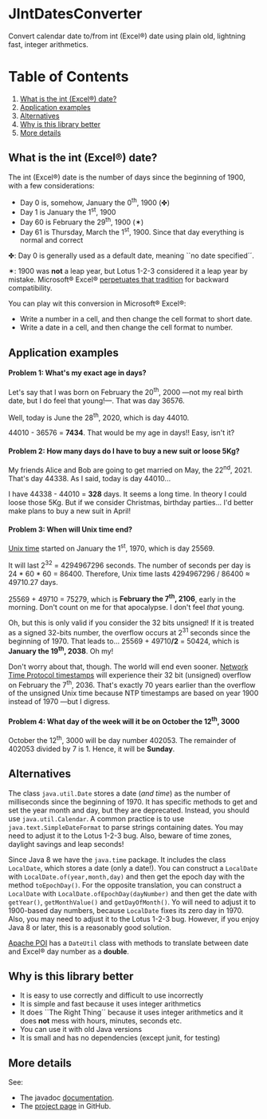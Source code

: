 # JIntDatesConverter
Convert calendar date to/from int (Excel&reg;) date using plain old, lightning fast, integer arithmetics.

# Table of Contents
1. [What is the int (Excel&reg;) date?](#What-is-the-int-Excel-date)
2. [Application examples](#Application-examples)
3. [Alternatives](#Alternatives)
4. [Why is this library better](#Why-is-this-library-better)
5. [More details](#More-details)

## What is the int (Excel&reg;) date?

The int (Excel&reg;) date is the number of days since the beginning of 1900, with a few considerations:

* Day 0 is, somehow, January the 0<sup>th</sup>, 1900 (&#x2724;)
* Day 1 is January the 1<sup>st</sup>, 1900
* Day 60 is February the 29<sup>th</sup>, 1900 (&sext;)
* Day 61 is Thursday, March the 1<sup>st</sup>, 1900. Since that day everything is normal and correct

&#x2724;: Day 0 is generally used as a default date, meaning ``no date specified´´.

&sext;: 1900 was **not** a leap year, but Lotus 1-2-3 considered it a leap year by mistake. Microsoft&reg; Excel&reg; [perpetuates that tradition](https://docs.microsoft.com/en-us/office/troubleshoot/excel/wrongly-assumes-1900-is-leap-year) for backward compatibility.

You can play wit this conversion in Microsoft&reg; Excel&reg;:
* Write a number in a cell, and then change the cell format to short date.
* Write a date in a cell, and then change the cell format to number.

## Application examples

#### Problem 1: What's my exact age in days?

Let's say that I was born on February the 20<sup>th</sup>, 2000 &mdash;not my real birth date, but I do feel that young!&mdash;. That was day 36576.

Well, today is June the 28<sup>th</sup>, 2020, which is day 44010.

44010 - 36576 = **7434**. That would be my age in days!! Easy, isn't it?

#### Problem 2: How many days do I have to buy a new suit or loose 5Kg?

My friends Alice and Bob are going to get married on May, the 22<sup>nd</sup>, 2021. That's day 44338. As I said, today is day 44010...

I have 44338 - 44010 = **328** days. It seems a long time. In theory I could loose those 5Kg. But if we consider Christmas, birthday parties... I'd better make plans to buy a new suit in April!

#### Problem 3: When will Unix time end?

[Unix time](https://en.wikipedia.org/wiki/Unix_time) started on January the 1<sup>st</sup>, 1970, which is day 25569.

It will last 2<sup>32</sup> = 4294967296 seconds. The number of seconds per day is 24 * 60 * 60 = 86400. Therefore, Unix time lasts 4294967296 / 86400 &asymp; 49710.27 days.

25569 + 49710 = 75279, which is **February the 7<sup>th</sup>, 2106**, early in the morning. Don't count on me for that apocalypse. I don't feel *that* young.

Oh, but this is only valid if you consider the 32 bits unsigned! If it is treated as a signed 32-bits number, the overflow occurs at 2<sup>31</sup> seconds since the beginning of 1970. That leads to... 25569 + 49710<b>/2</b> = 50424, which is **January the 19<sup>th</sup>, 2038**. Oh my!

Don't worry about that, though. The world will end even sooner. [Network Time Protocol timestamps](https://en.wikipedia.org/wiki/Network_Time_Protocol#Timestamps) will experience their 32 bit (unsigned) overflow on February the 7<sup>th</sup>, 2036. That's exactly 70 years earlier than the overflow of the unsigned Unix time because NTP timestamps are based on year 1900 instead of 1970 &mdash;but I digress.

#### Problem 4: What day of the week will it be on October the 12<sup>th</sup>, 3000

October the 12<sup>th</sup>, 3000 will be day number 402053. The remainder of 402053 divided by 7 is 1. Hence, it will be <b>Sunday</b>.

## Alternatives

The class `java.util.Date` stores a date (*and time*) as the number of milliseconds since the beginning of 1970. It has specific methods to get and set the year month and day, but they are deprecated. Instead, you should use `java.util.Calendar`. A common practice is to use `java.text.SimpleDateFormat` to parse strings containing dates. You may need to adjust it to the Lotus 1-2-3 bug. Also, beware of time zones, daylight savings and leap seconds!

Since Java 8 we have the `java.time` package. It includes the class `LocalDate`, which stores a date (only a date!). You can construct a `LocalDate` with `LocalDate.of(year,month,day)` and then get the epoch day with the method `toEpochDay()`. For the opposite translation, you can construct a `LocalDate` with `LocalDate.ofEpochDay(dayNumber)` and then get the date with `getYear()`, `getMonthValue()` and `getDayOfMonth()`. Yo will need to adjust it to 1900-based day numbers, because `LocalDate` fixes its zero day in 1970. Also, you may need to adjust it to the Lotus 1-2-3 bug. However, if you enjoy Java 8 or later, this is a reasonably good solution.

[Apache POI](https://poi.apache.org/) has a `DateUtil` class with methods to translate between date and Excel&reg; day number as a **double**.

## Why is this library better

* It is easy to use correctly and difficult to use incorrectly
* It is simple and fast because it uses integer arithmetics
* It does ``The Right Thing´´ because it uses integer arithmetics and it does **not** mess with hours, minutes, seconds etc.
* You can use it with old Java versions
* It is small and has no dependencies (except junit, for testing)

## More details

See:
* The javadoc [documentation](https://mkrevuelta.github.io/JIntDatesConverter/docs/index.html).
* The [project page](https://github.com/mkrevuelta/JIntDatesConverter) in GitHub.
